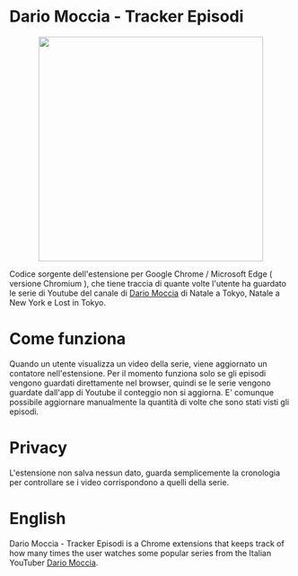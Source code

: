 # Dario Moccia - Tracker Episodi


<p align="center">
  <img height="400" src="https://i.imgur.com/KBgO5mg.png" />
</p>

Codice sorgente dell'estensione per Google Chrome / Microsoft Edge ( versione Chromium ), che tiene traccia di quante volte l'utente ha guardato le serie di Youtube del canale di [Dario Moccia](https://www.youtube.com/user/DarioMocciaChannel) di Natale a Tokyo, Natale a New York e Lost in Tokyo.

# Come funziona
Quando un utente visualizza un video della serie, viene aggiornato un contatore nell'estensione.
Per il momento funziona solo se gli episodi vengono guardati direttamente nel browser, quindi se le serie vengono guardate dall'app di Youtube il conteggio non si aggiorna.
E' comunque possibile aggiornare manualmente la quantità di volte che sono stati visti gli episodi.

# Privacy
L'estensione non salva nessun dato, guarda semplicemente la cronologia per controllare se i video corrispondono a quelli della serie.

# English
Dario Moccia - Tracker Episodi is a Chrome extensions that keeps track of how many times the user watches some popular series from the Italian YouTuber [Dario Moccia](https://www.youtube.com/user/DarioMocciaChannel). 
